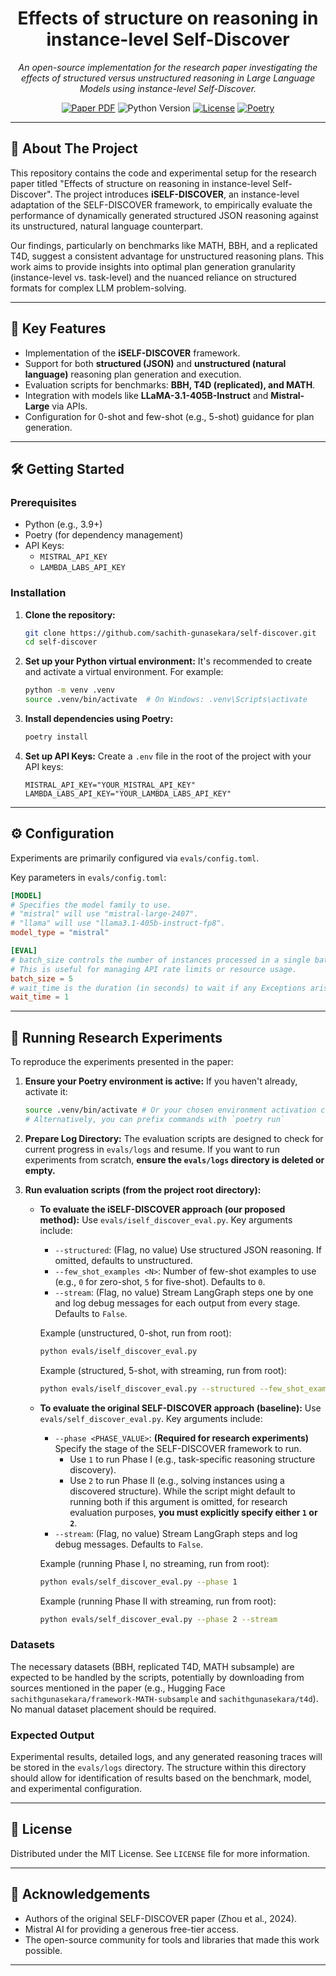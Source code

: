 <div align="center">
<h1 align="center">Effects of structure on reasoning in instance-level Self-Discover</h1>
<p align="center">
    <em>An open-source implementation for the research paper investigating the effects of structured versus unstructured reasoning in Large Language Models using instance-level Self-Discover.</em>
</p>
<p align="center">
    <a href="[LINK_TO_YOUR_PAPER_WHEN_PUBLIC_OR_PREPRINT]"><img src="https://img.shields.io/badge/Paper-PDF-red?style=for-the-badge&logo=adobeacrobatreader" alt="Paper PDF"></a>
    <img src="https://img.shields.io/badge/Python-3.9%2B-blue?style=for-the-badge&logo=python" alt="Python Version">
    <a href="https://github.com/sachith-gunasekara/self-discover/blob/main/LICENSE"><img src="https://img.shields.io/badge/License-MIT-green?style=for-the-badge" alt="License"></a>
    <a href="https://python-poetry.org/"><img src="https://img.shields.io/badge/Poetry-Package%20Manager-purple?style=for-the-badge&logo=poetry" alt="Poetry"></a>
</p>
</div>

---

## 📖 About The Project

This repository contains the code and experimental setup for the research paper titled "Effects of structure on reasoning in instance-level Self-Discover". The project introduces **iSELF-DISCOVER**, an instance-level adaptation of the SELF-DISCOVER framework, to empirically evaluate the performance of dynamically generated structured JSON reasoning against its unstructured, natural language counterpart.

Our findings, particularly on benchmarks like MATH, BBH, and a replicated T4D, suggest a consistent advantage for unstructured reasoning plans. This work aims to provide insights into optimal plan generation granularity (instance-level vs. task-level) and the nuanced reliance on structured formats for complex LLM problem-solving.

---

## 🚀 Key Features

- Implementation of the **iSELF-DISCOVER** framework.
- Support for both **structured (JSON)** and **unstructured (natural language)** reasoning plan generation and execution.
- Evaluation scripts for benchmarks: **BBH, T4D (replicated), and MATH**.
- Integration with models like **LLaMA-3.1-405B-Instruct** and **Mistral-Large** via APIs.
- Configuration for 0-shot and few-shot (e.g., 5-shot) guidance for plan generation.

---

## 🛠️ Getting Started

### Prerequisites

- Python (e.g., 3.9+)
- Poetry (for dependency management)
- API Keys:
  - `MISTRAL_API_KEY`
  - `LAMBDA_LABS_API_KEY`

### Installation

1.  **Clone the repository:**

    ```bash
    git clone https://github.com/sachith-gunasekara/self-discover.git
    cd self-discover
    ```

2.  **Set up your Python virtual environment:**
    It's recommended to create and activate a virtual environment. For example:

    ```bash
    python -m venv .venv
    source .venv/bin/activate  # On Windows: .venv\Scripts\activate
    ```

3.  **Install dependencies using Poetry:**

    ```bash
    poetry install
    ```

4.  **Set up API Keys:**
    Create a `.env` file in the root of the project with your API keys:
    ```env
    MISTRAL_API_KEY="YOUR_MISTRAL_API_KEY"
    LAMBDA_LABS_API_KEY="YOUR_LAMBDA_LABS_API_KEY"
    ```

---

## ⚙️ Configuration

Experiments are primarily configured via `evals/config.toml`.

Key parameters in `evals/config.toml`:

```toml
[MODEL]
# Specifies the model family to use.
# "mistral" will use "mistral-large-2407".
# "llama" will use "llama3.1-405b-instruct-fp8".
model_type = "mistral"

[EVAL]
# batch_size controls the number of instances processed in a single batch.
# This is useful for managing API rate limits or resource usage.
batch_size = 5
# wait_time is the duration (in seconds) to wait if any Exceptions arises during the evaluation process (Can allow breathing room if unexpected API errors occur).
wait_time = 1
```

---

## 🔬 Running Research Experiments

To reproduce the experiments presented in the paper:

1.  **Ensure your Poetry environment is active:**
    If you haven't already, activate it:

    ```bash
    source .venv/bin/activate # Or your chosen environment activation command
    # Alternatively, you can prefix commands with `poetry run`
    ```

2.  **Prepare Log Directory:**
    The evaluation scripts are designed to check for current progress in `evals/logs` and resume. If you want to run experiments from scratch, **ensure the `evals/logs` directory is deleted or empty.**

3.  **Run evaluation scripts (from the project root directory):**

    - **To evaluate the iSELF-DISCOVER approach (our proposed method):**
      Use `evals/iself_discover_eval.py`. Key arguments include:

      - `--structured`: (Flag, no value) Use structured JSON reasoning. If omitted, defaults to unstructured.
      - `--few_shot_examples <N>`: Number of few-shot examples to use (e.g., `0` for zero-shot, `5` for five-shot). Defaults to `0`.
      - `--stream`: (Flag, no value) Stream LangGraph steps one by one and log debug messages for each output from every stage. Defaults to `False`.

      Example (unstructured, 0-shot, run from root):
      ```bash
      python evals/iself_discover_eval.py
      ```
      Example (structured, 5-shot, with streaming, run from root):
      ```bash
      python evals/iself_discover_eval.py --structured --few_shot_examples 5 --stream
      ```

    - **To evaluate the original SELF-DISCOVER approach (baseline):**
      Use `evals/self_discover_eval.py`. Key arguments include:

      - `--phase <PHASE_VALUE>`: **(Required for research experiments)** Specify the stage of the SELF-DISCOVER framework to run.
        - Use `1` to run Phase I (e.g., task-specific reasoning structure discovery).
        - Use `2` to run Phase II (e.g., solving instances using a discovered structure).
          While the script might default to running both if this argument is omitted, for research evaluation purposes, **you must explicitly specify either `1` or `2`**.
      - `--stream`: (Flag, no value) Stream LangGraph steps and log debug messages. Defaults to `False`.

      Example (running Phase I, no streaming, run from root):
      ```bash
      python evals/self_discover_eval.py --phase 1
      ```
      Example (running Phase II with streaming, run from root):
      ```bash
      python evals/self_discover_eval.py --phase 2 --stream
      ```

### Datasets

The necessary datasets (BBH, replicated T4D, MATH subsample) are expected to be handled by the scripts, potentially by downloading from sources mentioned in the paper (e.g., Hugging Face `sachithgunasekara/framework-MATH-subsample` and `sachithgunasekara/t4d`). No manual dataset placement should be required.

### Expected Output

Experimental results, detailed logs, and any generated reasoning traces will be stored in the `evals/logs` directory. The structure within this directory should allow for identification of results based on the benchmark, model, and experimental configuration.

---

## 📜 License

Distributed under the MIT License. See `LICENSE` file for more information.

---

## 🙏 Acknowledgements

- Authors of the original SELF-DISCOVER paper (Zhou et al., 2024).
- Mistral AI for providing a generous free-tier access.
- The open-source community for tools and libraries that made this work possible.

---
